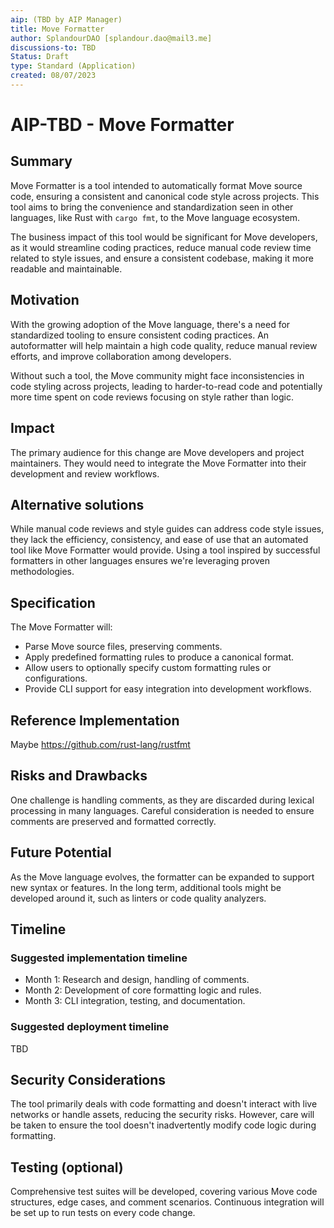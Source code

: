 ```yaml
---
aip: (TBD by AIP Manager)
title: Move Formatter
author: SplandourDAO [splandour.dao@mail3.me]
discussions-to: TBD
Status: Draft
type: Standard (Application)
created: 08/07/2023
---
```


# AIP-TBD - Move Formatter

## Summary

 Move Formatter is a tool intended to automatically format Move source code, ensuring a consistent and canonical code style across projects. This tool aims to bring the convenience and standardization seen in other languages, like Rust with `cargo fmt`, to the Move language ecosystem.

 The business impact of this tool would be significant for Move developers, as it would streamline coding practices, reduce manual code review time related to style issues, and ensure a consistent codebase, making it more readable and maintainable.

## Motivation

 With the growing adoption of the Move language, there's a need for standardized tooling to ensure consistent coding practices. An autoformatter will help maintain a high code quality, reduce manual review efforts, and improve collaboration among developers.

 Without such a tool, the Move community might face inconsistencies in code styling across projects, leading to harder-to-read code and potentially more time spent on code reviews focusing on style rather than logic.

## Impact

 The primary audience for this change are Move developers and project maintainers. They would need to integrate the Move Formatter into their development and review workflows.

## Alternative solutions

 While manual code reviews and style guides can address code style issues, they lack the efficiency, consistency, and ease of use that an automated tool like Move Formatter would provide. Using a tool inspired by successful formatters in other languages ensures we're leveraging proven methodologies.

## Specification

 The Move Formatter will:
 - Parse Move source files, preserving comments.
 - Apply predefined formatting rules to produce a canonical format.
 - Allow users to optionally specify custom formatting rules or configurations.
 - Provide CLI support for easy integration into development workflows.

## Reference Implementation

Maybe https://github.com/rust-lang/rustfmt

## Risks and Drawbacks

 One challenge is handling comments, as they are discarded during lexical processing in many languages. Careful consideration is needed to ensure comments are preserved and formatted correctly.

## Future Potential

 As the Move language evolves, the formatter can be expanded to support new syntax or features. In the long term, additional tools might be developed around it, such as linters or code quality analyzers.

## Timeline

### Suggested implementation timeline

 - Month 1: Research and design, handling of comments.
 - Month 2: Development of core formatting logic and rules.
 - Month 3: CLI integration, testing, and documentation.

### Suggested deployment timeline

 TBD

## Security Considerations

 The tool primarily deals with code formatting and doesn't interact with live networks or handle assets, reducing the security risks. However, care will be taken to ensure the tool doesn't inadvertently modify code logic during formatting.

## Testing (optional)

 Comprehensive test suites will be developed, covering various Move code structures, edge cases, and comment scenarios. Continuous integration will be set up to run tests on every code change.

